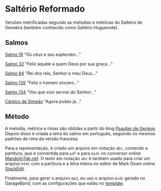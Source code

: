 # Saltério Reformado

Versões metrificadas segundo as melodias e métricas do Saltério de Genebra (também conhecido como Saltério Huguenote).

## Salmos

[Salmo 19](psalms/19/) "Os céus e seu esplendor..."

[Salmo 32](psalms/32/) "Feliz aquele a quem Deus por sua graça..."

[Salmo 84](psalms/84/) "Rei dos reis, Senhor e meu Deus..."

[Salmo 128](psalms/128/) "Feliz o homem sincero..."

[Salmo 134](psalms/134) "Vós que sois servos do Senhor..."

[Cântico de Simeão](psalms/nunc-dimittis/) "Agora podes já..."

## Método

A melodia, métrica e rimas são obtidas a partir do blog [Psautier de Genève](http://psautierdegeneve.blogspot.com/2012/09/psaume-84.html). Depois disso é criada a letra do salmo em português, seguindo os mesmos padrões de rima da versão francesa.

Para a representação, é criado um arquivo em notação `abc`, contendo a partitura, que é convertida para `pdf` e para `midi` no conversor online [MandolinTab.net](https://www.mandolintab.net/abcconverter.php). O texto em notação `abc` é também usado para criar um arquivo `html` com a partitura e a letra inteira no editor de Mark Down online [StackEdit](https://stackedit.io/).

Finalmente, para gerar o arquivo `mp3`, eu uso o arquivo `midi` gerado no GarageBand, com as configurações que estão no [template](src/band/PsalmSkeleton.band/).



